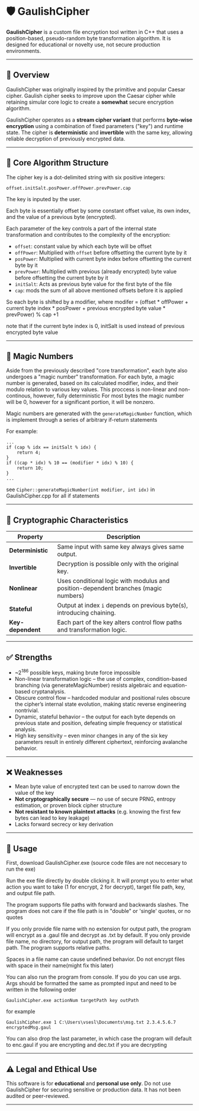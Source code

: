 # 🛡️ GaulishCipher

**GaulishCipher** is a custom file encryption tool written in C++ that uses a position-based, pseudo-random byte transformation algorithm. It is designed for educational or novelty use, not secure production environments.

---

## 🔐 Overview
GaulishCipher was originally inspired by the primitive and popular Caesar cipher. Gaulish cipher seeks to improve upon the Caesar cipher while retaining simular core logic to create a <b>somewhat</b> secure encryption algorithm.

GaulishCipher operates as a **stream cipher variant** that performs **byte-wise encryption** using a combination of fixed parameters ("key") and runtime state. The cipher is **deterministic** and **invertible** with the same key, allowing reliable decryption of previously encrypted data.

---

## 🧪 Core Algorithm Structure

The cipher key is a dot-delimited string with six positive integers:

```
offset.initSalt.posPower.offPower.prevPower.cap
```
The key is inputed by the user.

Each byte is essentially offset by some constant offset value, its own index, and the value of a previous byte (encrypted).


Each parameter of the key controls a part of the internal state transformation and contributes to the complexity of the encryption:

- `offset`: constant value by which each byte will be offset
- `offPower`:  Multiplied with `offset`  before offsetting the current byte by it
- `posPower`: Multiplied with current byte index before offsetting the current byte by it
- `prevPower`: Multiplied with previous (already encrypted) byte value before offsetting the current byte by it
- `initSalt`: Acts as previous byte value for the first byte of the file
- `cap`: mods the sum of all above mentioned offsets before it is applied

So each byte is shifted by a modifier, 
where modifer = (offset * offPower + current byte index * posPower + previous encrypted byte value * prevPower) % cap +1

note that if the current byte index is 0, initSalt is used instead of previous encrypted byte value

---

## 🔄 Magic Numbers

Aside from the previously described "core transformation", each byte also undergoes a "magic number" transformation.
For each byte, a magic number is generated, based on its calculated modifier, index, and their modulo relation to various key values.
This proccess is non-linear and non-continous, however, fully deterministic
For most bytes the magic number will be 0, however for a significant portion, it will be nonzero.

Magic numbers are generated with the `generateMagicNumber` function, which is implement through a series of arbitrary if-return statements

For example:
```
...
if (cap % idx == initSalt % idx) {
	return 4;
}
if ((cap * idx) % 10 == (modifier * idx) % 10) {
	return 10;
}
...
```
see `Cipher::generateMagicNumber(int modifier, int idx)` in GaulishCipher.cpp for all if statements

---

## 🧠 Cryptographic Characteristics

| Property             | Description                                                                        |
|----------------------|------------------------------------------------------------------------------------|
| **Deterministic**    | Same input with same key always gives same output.                                 |
| **Invertible**       | Decryption is possible only with the original key.                                 |
| **Nonlinear**        | Uses conditional logic with modulus and position-dependent branches (magic numbers)|
| **Stateful**         | Output at index `i` depends on previous byte(s), introducing chaining.             |
| **Key-dependent**    | Each part of the key alters control flow paths and transformation logic.           |

---

## ✅ Strengths

- ~2<sup>186</sup> possible keys, making brute force impossible
- Non-linear transformation logic – the use of complex, condition-based branching (via generateMagicNumber) resists algebraic and equation-based cryptanalysis.
- Obscure control flow – hardcoded modular and positional rules obscure the cipher’s internal state evolution, making static reverse engineering nontrivial.
- Dynamic, stateful behavior – the output for each byte depends on previous state and position, defeating simple frequency or statistical analysis.
- High key sensitivity – even minor changes in any of the six key parameters result in entirely different ciphertext, reinforcing avalanche behavior.

---

## ❌ Weaknesses

- Mean byte value of encrypted text can be used to narrow down the value of the key
- **Not cryptographically secure** — no use of secure PRNG, entropy estimation, or proven block cipher structure
- **Not resistant to known plaintext attacks** (e.g. knowing the first few bytes can lead to key leakage)
- Lacks forward secrecy or key derivation

---

## 🚀 Usage

First, download GaulishCipher.exe (source code files are not neccesary to run the exe)

Run the exe file directly by double clicking it. It will prompt you to enter what action you want to take (1 for encrypt, 2 for decrypt), target file path, key, and output file path.

The program supports file paths with forward and backwards slashes. 
The program does not care if the file path is in "double" or 'single' quotes, or no quotes

If you only provide file name with no extension for output path, the program will encrypt as a .gaul file and decrypt as .txt by default.
If you only provide file name, no directory, for output path, the program will default to target path.
The program supports relative paths.

Spaces in a file name can cause undefined behavior. Do not encrypt files with space in their name(might fix this later)

You can also run the program from console. If you do you can use args. Args should be formatted the same as prompted input and need to be written in the following order

`GaulishCipher.exe actionNum targetPath key outPath`

for example

`GaulishCipher.exe 1 C:\Users\vsesl\Documents\msg.txt 2.3.4.5.6.7 encryptedMsg.gaul`

You can also drop the last parameter, in which case the program will default to enc.gaul if you are encrypting and dec.txt if you are decrypting


---

## ⚠️ Legal and Ethical Use

This software is for **educational** and **personal use only**. Do not use GaulishCipher for securing sensitive or production data. It has not been audited or peer-reviewed.

---
